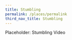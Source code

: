 ```yaml
---
title: Stumbling
permalink: /places/permalink
third_nav_title: Stumbling
---
```

Placeholder: Stumbling Video